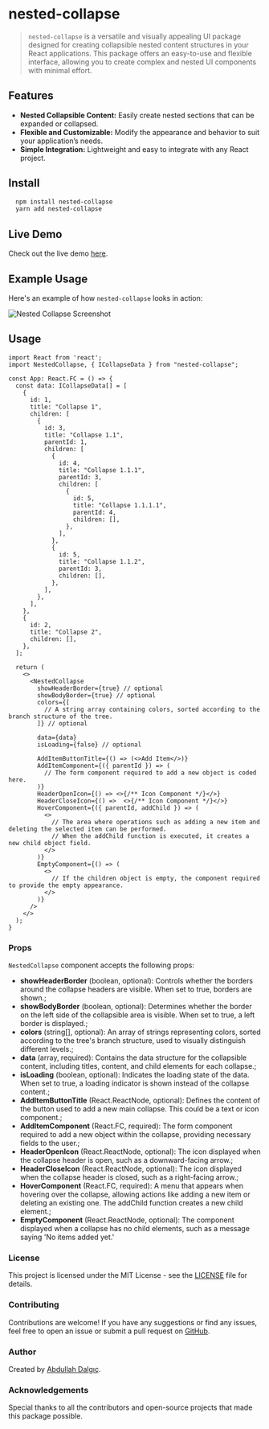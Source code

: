 # nested-collapse

> `nested-collapse` is a versatile and visually appealing UI package designed for creating collapsible nested content structures in your React applications. This package offers an easy-to-use and flexible interface, allowing you to create complex and nested UI components with minimal effort.

## Features

- **Nested Collapsible Content:** Easily create nested sections that can be expanded or collapsed.
- **Flexible and Customizable:** Modify the appearance and behavior to suit your application’s needs.
- **Simple Integration:** Lightweight and easy to integrate with any React project.

## Install

```bash
  npm install nested-collapse
  yarn add nested-collapse
```

## Live Demo

Check out the live demo [here](https://nested-collapse.vercel.app/).

## Example Usage

Here's an example of how `nested-collapse` looks in action:

![Nested Collapse Screenshot](https://github.com/AbdullahDalgic/nested-collapse/raw/master/images/collapse.jpg)

## Usage

```tsx
import React from 'react';
import NestedCollapse, { ICollapseData } from "nested-collapse";

const App: React.FC = () => {
  const data: ICollapseData[] = [
    {
      id: 1,
      title: "Collapse 1",
      children: [
        {
          id: 3,
          title: "Collapse 1.1",
          parentId: 1,
          children: [
            {
              id: 4,
              title: "Collapse 1.1.1",
              parentId: 3,
              children: [
                {
                  id: 5,
                  title: "Collapse 1.1.1.1",
                  parentId: 4,
                  children: [],
                },
              ],
            },
            {
              id: 5,
              title: "Collapse 1.1.2",
              parentId: 3,
              children: [],
            },
          ],
        },
      ],
    },
    {
      id: 2,
      title: "Collapse 2",
      children: [],
    },
  ];

  return (
    <>
      <NestedCollapse
        showHeaderBorder={true} // optional
        showBodyBorder={true} // optional
        colors={[
          // A string array containing colors, sorted according to the branch structure of the tree.
        ]} // optional

        data={data}
        isLoading={false} // optional

        AddItemButtonTitle={() => (<>Add Item</>)}
        AddItemComponent={({ parentId }) => (
          // The form component required to add a new object is coded here.
        )}
        HeaderOpenIcon={() => <>{/** Icon Component */}</>}
        HeaderCloseIcon={() =>  <>{/** Icon Component */}</>}
        HoverComponent={({ parentId, addChild }) => (
          <>
            // The area where operations such as adding a new item and deleting the selected item can be performed.
            // When the addChild function is executed, it creates a new child object field.
          </>
        )}
        EmptyComponent={() => (
          <>
            // If the children object is empty, the component required to provide the empty appearance.
          </>
        )}
      />
    </>
  );
}
```

### Props

`NestedCollapse` component accepts the following props:

- **showHeaderBorder** (boolean, optional): Controls whether the borders around the collapse headers are visible. When set to true, borders are shown.;
- **showBodyBorder** (boolean, optional): Determines whether the border on the left side of the collapsible area is visible. When set to true, a left border is displayed.;
- **colors** (string[], optional): An array of strings representing colors, sorted according to the tree's branch structure, used to visually distinguish different levels.;
- **data** (array, required): Contains the data structure for the collapsible content, including titles, content, and child elements for each collapse.;
- **isLoading** (boolean, optional): Indicates the loading state of the data. When set to true, a loading indicator is shown instead of the collapse content.;
- **AddItemButtonTitle** (React.ReactNode, optional): Defines the content of the button used to add a new main collapse. This could be a text or icon component.;
- **AddItemComponent** (React.FC, required): The form component required to add a new object within the collapse, providing necessary fields to the user.;
- **HeaderOpenIcon** (React.ReactNode, optional): The icon displayed when the collapse header is open, such as a downward-facing arrow.;
- **HeaderCloseIcon** (React.ReactNode, optional): The icon displayed when the collapse header is closed, such as a right-facing arrow.;
- **HoverComponent** (React.FC, required): A menu that appears when hovering over the collapse, allowing actions like adding a new item or deleting an existing one. The addChild function creates a new child element.;
- **EmptyComponent** (React.ReactNode, optional): The component displayed when a collapse has no child elements, such as a message saying 'No items added yet.'

### License

This project is licensed under the MIT License - see the [LICENSE](./LICENSE) file for details.

### Contributing

Contributions are welcome! If you have any suggestions or find any issues, feel free to open an issue or submit a pull request on [GitHub](https://github.com/AbdullahDalgic/nested-collapse).

### Author

Created by [Abdullah Dalgıç](https://abdullahdalgic.com.tr).

### Acknowledgements

Special thanks to all the contributors and open-source projects that made this package possible.
